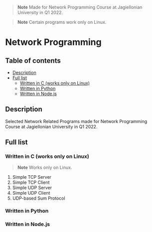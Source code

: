 > **Note**
> Made for Network Programming Course at Jagiellonian University in Q1 2022.

> **Note**
> Certain programs work only on Linux.

# Network Programming <!-- omit in toc -->

## Table of contents <!-- omit in toc -->

- [Description](#description)
- [Full list](#full-list)
  - [Written in C (works only on Linux)](#written-in-c-works-only-on-linux)
  - [Written in Python](#written-in-python)
  - [Written in Node.js](#written-in-nodejs)

## Description 

Selected Network Related Programs made for Network Programming Course at Jagiellonian University in Q1 2022.

## Full list

### Written in C (works only on Linux)

> **Note**
> Works only on Linux.

1. Simple TCP Server
2. Simple TCP Client
3. Simple UDP Server
4. Simple UDP Client
5. UDP-based Sum Protocol

### Written in Python

### Written in Node.js